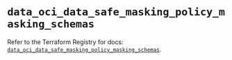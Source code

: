 # `data_oci_data_safe_masking_policy_masking_schemas`

Refer to the Terraform Registry for docs: [`data_oci_data_safe_masking_policy_masking_schemas`](https://registry.terraform.io/providers/oracle/oci/6.18.0/docs/data-sources/data_safe_masking_policy_masking_schemas).
